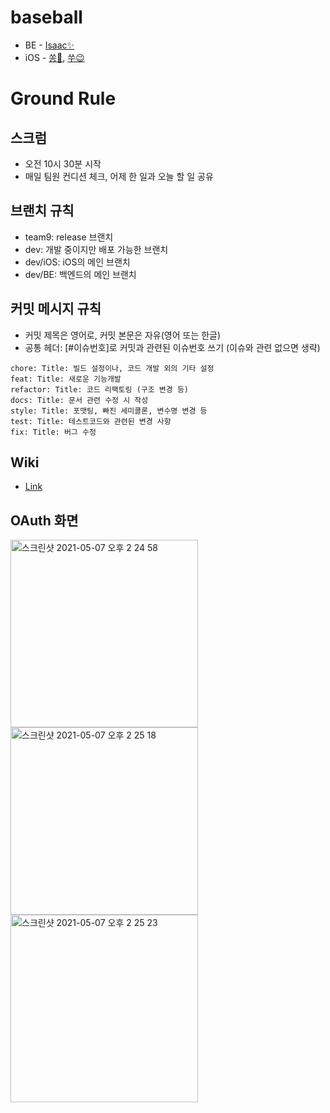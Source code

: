 # baseball

- BE - [Isaac✨](https://github.com/isaac56)
- iOS - [쏭🥳](https://github.com/1song2), [쑤😉](https://github.com/lenaios)

# Ground Rule

## 스크럼

- 오전 10시 30분 시작
- 매일 팀원 컨디션 체크, 어제 한 일과 오늘 할 일 공유

## 브랜치 규칙

- team9: release 브랜치
- dev: 개발 중이지만 배포 가능한 브랜치
- dev/iOS: iOS의 메인 브랜치
- dev/BE: 백엔드의 메인 브랜치

## 커밋 메시지 규칙
- 커밋 제목은 영어로, 커밋 본문은 자유(영어 또는 한글)  
- 공통 헤더: [#이슈번호]로 커밋과 관련된 이슈번호 쓰기 (이슈와 관련 없으면 생략)
```
chore: Title: 빌드 설정이나, 코드 개발 외의 기타 설정
feat: Title: 새로운 기능개발
refactor: Title: 코드 리팩토링 (구조 변경 등)
docs: Title: 문서 관련 수정 시 작성
style: Title: 포맷팅, 빠진 세미콜론, 변수명 변경 등
test: Title: 테스트코드와 관련된 변경 사항
fix: Title: 버그 수정
```

## Wiki
- [Link](https://github.com/isaac56/baseball/wiki)

## OAuth 화면
<img width="300" alt="스크린샷 2021-05-07 오후 2 24 58" src="https://user-images.githubusercontent.com/75113784/117401823-382a5c00-af40-11eb-87d9-059f54028b23.png"><img width="300" alt="스크린샷 2021-05-07 오후 2 25 18" src="https://user-images.githubusercontent.com/75113784/117401818-36f92f00-af40-11eb-884e-ba81b2def54e.png"><img width="300" alt="스크린샷 2021-05-07 오후 2 25 23" src="https://user-images.githubusercontent.com/75113784/117401803-319be480-af40-11eb-840a-4419a5a31bf0.png">
